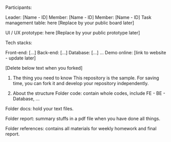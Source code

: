 Participants:

Leader: [Name - ID]
Member: [Name - ID]
Member: [Name - ID]
Task management table: here [Replace by your public board later]

UI / UX prototype: here [Replace by your public prototype later]

Tech stacks:

Front-end: [...]
Back-end: [...]
Database: [...]
...
Demo online: [link to website - update later]

[Delete below text when you forked]

1. The thing you need to know
This repository is the sample. For saving time, you can fork it and develop your repository independently.

2. About the structure
Folder code: contain whole codes, include FE - BE - Database, ...

Folder docs: hold your text files.

Folder report: summary stuffs in a pdf file when you have done all things.

Folder references: contains all materials for weekly homework and final report.
